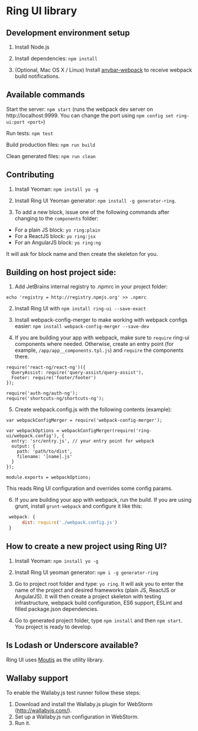 # Ring UI library

## Development environment setup

1. Install Node.js

2. Install dependencies: `npm install`

3. (Optional, Mac OS X / Linux) Install [anybar-webpack](https://github.com/roman01la/anybar-webpack#known-apps) to receive webpack build notifications.

## Available commands

Start the server: `npm start` (runs the webpack dev server on http://localhost:9999. You can change the port using `npm config set ring-ui:port <port>`)

Run tests: `npm test`

Build production files: `npm run build`

Clean generated files: `npm run clean`

## Contributing

1. Install Yeoman: `npm install yo -g`

2. Install Ring UI Yeoman generator: `npm install -g generator-ring`.

3. To add a new block, issue one of the following commands after changing to the `components` folder:
  * For a plain JS block: `yo ring:plain`
  * For a ReactJS block: `yo ring:jsx`
  * For an AngularJS block: `yo ring:ng`
  
It will ask for block name and then create the skeleton for you.
  
## Building on host project side:

1. Add JetBrains internal registry to .npmrc in your project folder:

```
echo 'registry = http://registry.npmjs.org' >> .npmrc
```

2. Install Ring UI with `npm install ring-ui --save-exact` 

3. Install webpack-config-merger to make working with webpack configs easier: `npm install webpack-config-merger --save-dev`

4. If you are building your app with webpack, make sure to `require` ring-ui components where needed. Otherwise, create an entry point (for example, `/app/app__components.tpl.js`) and
`require` the components there. 

```
require('react-ng/react-ng')({
  QueryAssist: require('query-assist/query-assist'),
  Footer: require('footer/footer')
});

require('auth-ng/auth-ng');
require('shortcuts-ng/shortcuts-ng');
```

5. Create webpack.config.js with the following contents (example):

```
var webpackConfigMerger = require('webpack-config-merger');

var webpackOptions = webpackConfigMerger(require('ring-ui/webpack.config'), {
  entry: 'src/entry.js', // your entry point for webpack
  output: {
    path: 'path/to/dist',
    filename: '[name].js'
  }
});

module.exports = webpackOptions;
```

This reads Ring UI configuration and overrides some config params.

6. If you are building your app with webpack, run the build. If you are using grunt, install `grunt-webpack` and configure it like this:

```js
 webpack: {
      dist: require('./webpack.config.js')
 }
```

## How to create a new project using Ring UI?

1. Install Yeoman: `npm install yo -g`

2. Install Ring UI yeoman generator: `npm i -g generator-ring`

3. Go to project root folder and type: `yo ring`. It will ask you to enter the name of the project
and desired frameworks (plain JS, ReactJS or AngularJS). It will then create a project skeleton
with testing infrastructure, webpack build configuration, ES6 support, ESLint and filled package.json dependencies.

4. Go to generated project folder, type `npm install` and then `npm start`. You project is ready to develop.

## Is Lodash or Underscore available?

Ring UI uses [Moutjs](moutjs.com/docs/latest/) as the utility library. 


## Wallaby support

To enable the Wallaby.js test runner follow these steps:

1. Download and install the Wallaby.js plugin for WebStorm (http://wallabyjs.com/).
2. Set up a Wallaby.js run configuration in WebStorm.
3. Run it.
